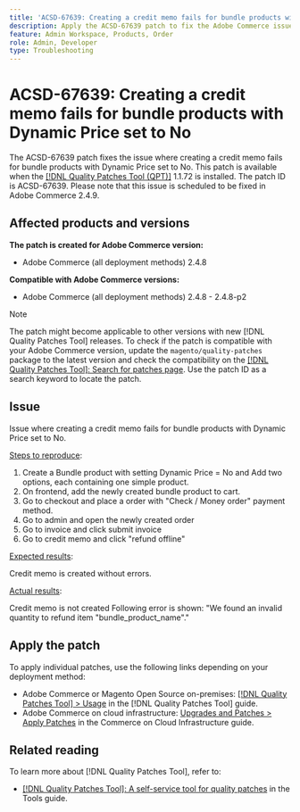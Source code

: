 ```yaml
---
title: 'ACSD-67639: Creating a credit memo fails for bundle products with Dynamic Price set to No'
description: Apply the ACSD-67639 patch to fix the Adobe Commerce issue where creating a credit memo failed for bundle products with the setting Dynamic Price = No. Credit memos can now be created successfully without errors.
feature: Admin Workspace, Products, Order
role: Admin, Developer
type: Troubleshooting
---
```


# ACSD-67639: Creating a credit memo fails for bundle products with Dynamic Price set to No

The ACSD-67639 patch fixes the issue where creating a credit memo fails for bundle products with Dynamic Price set to No. This patch is available when the [[!DNL Quality Patches Tool (QPT)]](/help/tools/quality-patches-tool/quality-patches-tool-to-self-serve-quality-patches.md) 1.1.72 is installed. The patch ID is ACSD-67639. Please note that this issue is scheduled to be fixed in Adobe Commerce 2.4.9.

## Affected products and versions

**The patch is created for Adobe Commerce version:**

* Adobe Commerce (all deployment methods) 2.4.8

**Compatible with Adobe Commerce versions:**

* Adobe Commerce (all deployment methods) 2.4.8 - 2.4.8-p2

>[!NOTE]
>
>The patch might become applicable to other versions with new [!DNL Quality Patches Tool] releases. To check if the patch is compatible with your Adobe Commerce version, update the `magento/quality-patches` package to the latest version and check the compatibility on the [[!DNL Quality Patches Tool]: Search for patches page](https://experienceleague.adobe.com/tools/commerce-quality-patches/index.html). Use the patch ID as a search keyword to locate the patch.

## Issue

Issue where creating a credit memo fails for bundle products with Dynamic Price set to No.

<u>Steps to reproduce</u>:

1. Create a Bundle product with setting Dynamic Price = No and Add two options, each containing one simple product.
1. On frontend, add the newly created bundle product to cart.
1. Go to checkout and place a order with "Check / Money order" payment method.
1. Go to admin and open the newly created order
1. Go to invoice and click submit invoice
1. Go to credit memo and click "refund offline"

<u>Expected results</u>:

Credit memo is created without errors.

<u>Actual results</u>:

Credit memo is not created
Following error is shown: "We found an invalid quantity to refund item "bundle_product_name"."

## Apply the patch

To apply individual patches, use the following links depending on your deployment method:

* Adobe Commerce or Magento Open Source on-premises: [[!DNL Quality Patches Tool] > Usage](/help/tools/quality-patches-tool/usage.md) in the [!DNL Quality Patches Tool] guide.
* Adobe Commerce on cloud infrastructure: [Upgrades and Patches > Apply Patches](https://experienceleague.adobe.com/docs/commerce-cloud-service/user-guide/develop/upgrade/apply-patches.html) in the Commerce on Cloud Infrastructure guide.

## Related reading

To learn more about [!DNL Quality Patches Tool], refer to:

* [[!DNL Quality Patches Tool]: A self-service tool for quality patches](/help/tools/quality-patches-tool/quality-patches-tool-to-self-serve-quality-patches.md) in the Tools guide.
